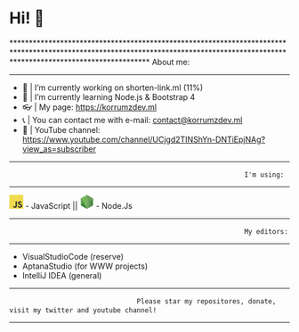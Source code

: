 # Hi! 👋
**********************************************************************************************************************************************************************************                                                                  About me: 
**********************************************************************************************************************************************************************************

- 🔭 | I’m currently working on shorten-link.ml (11%)
- 🌱 | I’m currently learning Node.js & Bootstrap 4
- 👓 | My page: https://korrumzdev.ml
- 📞 | You can contact me with e-mail: contact@korrumzdev.ml
- 🎥 | YouTube channel: https://www.youtube.com/channel/UCjgd2TINShYn-DNTiEpjNAg?view_as=subscriber
**********************************************************************************************************************************************************************************
                                                               I'm using:
**********************************************************************************************************************************************************************************

<code><img height="25" src="https://raw.githubusercontent.com/github/explore/80688e429a7d4ef2fca1e82350fe8e3517d3494d/topics/javascript/javascript.png"></code> - JavaScript  || <code><img height="25" src="https://raw.githubusercontent.com/github/explore/80688e429a7d4ef2fca1e82350fe8e3517d3494d/topics/nodejs/nodejs.png"></code>  - Node.Js
**********************************************************************************************************************************************************************************
                                                               My editors:
**********************************************************************************************************************************************************************************
- VisualStudioCode (reserve)
- AptanaStudio (for WWW projects)
- IntelliJ IDEA (general)
***********************************************************************************************************************************************************************************

                                    Please star my repositores, donate, visit my twitter and youtube channel!
  
***********************************************************************************************************************************************************************************
